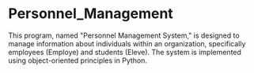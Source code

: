 # Personnel_Management
This program, named "Personnel Management System," is designed to manage information about individuals within an organization, specifically employees (Employe) and students (Eleve). The system is implemented using object-oriented principles in Python.
